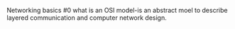 Networking basics #0
what is an OSI model-is an abstract moel to describe layered communication and computer network design.